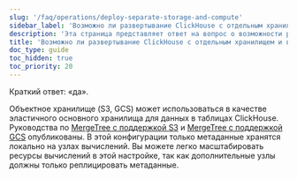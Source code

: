 ```yaml
---
slug: '/faq/operations/deploy-separate-storage-and-compute'
sidebar_label: 'Возможно ли развертывание ClickHouse с отдельным хранилищем и вычислениями?'
description: 'Эта страница представляет ответ на вопрос о возможности развертывания'
title: 'Возможно ли развертывание ClickHouse с отдельным хранилищем и вычислениями?'
doc_type: guide
toc_hidden: true
toc_priority: 20
---
```

Краткий ответ: «да».

Объектное хранилище (S3, GCS) может использоваться в качестве эластичного основного хранилища для данных в таблицах ClickHouse. Руководства по [MergeTree с поддержкой S3](/integrations/data-ingestion/s3/index.md) и [MergeTree с поддержкой GCS](/integrations/data-ingestion/gcs/index.md) опубликованы. В этой конфигурации только метаданные хранятся локально на узлах вычислений. Вы можете легко масштабировать ресурсы вычислений в этой настройке, так как дополнительные узлы должны только реплицировать метаданные.